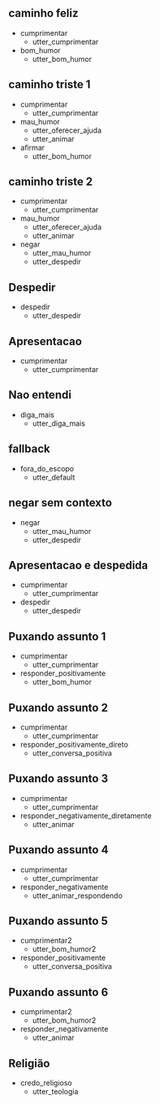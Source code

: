 ## caminho feliz
* cumprimentar
    - utter_cumprimentar
* bom_humor
    - utter_bom_humor

## caminho triste 1
* cumprimentar
    - utter_cumprimentar
* mau_humor
    - utter_oferecer_ajuda
    - utter_animar
* afirmar
    - utter_bom_humor

## caminho triste 2
* cumprimentar
    - utter_cumprimentar
* mau_humor
    - utter_oferecer_ajuda
    - utter_animar
* negar
    - utter_mau_humor
    - utter_despedir

## Despedir
* despedir
    - utter_despedir    

## Apresentacao
* cumprimentar
    - utter_cumprimentar

## Nao entendi
* diga_mais
    - utter_diga_mais  

## fallback
* fora_do_escopo
    - utter_default

## negar sem contexto
* negar
    - utter_mau_humor
    - utter_despedir

## Apresentacao e despedida
* cumprimentar
    - utter_cumprimentar
* despedir
    - utter_despedir

## Puxando assunto 1
* cumprimentar
    - utter_cumprimentar
* responder_positivamente
    - utter_bom_humor

## Puxando assunto 2
* cumprimentar
    - utter_cumprimentar
* responder_positivamente_direto
    - utter_conversa_positiva

## Puxando assunto 3
* cumprimentar
    - utter_cumprimentar
* responder_negativamente_diretamente
    - utter_animar

## Puxando assunto 4
* cumprimentar
    - utter_cumprimentar
* responder_negativamente
    - utter_animar_respondendo

## Puxando assunto 5
* cumprimentar2
    - utter_bom_humor2
* responder_positivamente
    - utter_conversa_positiva

## Puxando assunto 6
* cumprimentar2
    - utter_bom_humor2
* responder_negativamente
    - utter_animar

## Religião
* credo_religioso
    - utter_teologia
